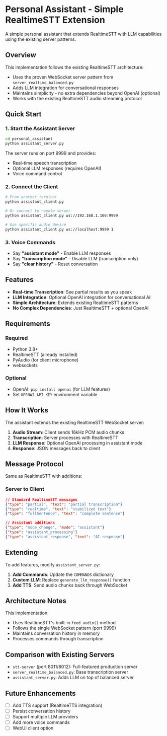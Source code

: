 # Personal Assistant - Simple RealtimeSTT Extension

A simple personal assistant that extends RealtimeSTT with LLM capabilities using the existing server patterns.

## Overview

This implementation follows the existing RealtimeSTT architecture:
- Uses the proven WebSocket server pattern from `server_realtime_balanced.py`
- Adds LLM integration for conversational responses
- Maintains simplicity - no extra dependencies beyond OpenAI (optional)
- Works with the existing RealtimeSTT audio streaming protocol

## Quick Start

### 1. Start the Assistant Server
```bash
cd personal_assistant
python assistant_server.py
```

The server runs on port 9999 and provides:
- Real-time speech transcription
- Optional LLM responses (requires OpenAI)
- Voice command control

### 2. Connect the Client
```bash
# From another terminal
python assistant_client.py

# Or connect to remote server
python assistant_client.py ws://192.168.1.100:9999

# Use specific audio device
python assistant_client.py ws://localhost:9999 1
```

### 3. Voice Commands
- Say **"assistant mode"** - Enable LLM responses
- Say **"transcription mode"** - Disable LLM (transcription only)
- Say **"clear history"** - Reset conversation

## Features

- **Real-time Transcription**: See partial results as you speak
- **LLM Integration**: Optional OpenAI integration for conversational AI
- **Simple Architecture**: Extends existing RealtimeSTT patterns
- **No Complex Dependencies**: Just RealtimeSTT + optional OpenAI

## Requirements

### Required
- Python 3.8+
- RealtimeSTT (already installed)
- PyAudio (for client microphone)
- websockets

### Optional
- OpenAI: `pip install openai` (for LLM features)
- Set `OPENAI_API_KEY` environment variable

## How It Works

The assistant extends the existing RealtimeSTT WebSocket server:

1. **Audio Stream**: Client sends 16kHz PCM audio chunks
2. **Transcription**: Server processes with RealtimeSTT
3. **LLM Response**: Optional OpenAI processing in assistant mode
4. **Response**: JSON messages back to client

## Message Protocol

Same as RealtimeSTT with additions:

### Server to Client
```json
// Standard RealtimeSTT messages
{"type": "partial", "text": "partial transcription"}
{"type": "realtime", "text": "stabilized text"}
{"type": "fullSentence", "text": "complete sentence"}

// Assistant additions
{"type": "mode_change", "mode": "assistant"}
{"type": "assistant_processing"}
{"type": "assistant_response", "text": "AI response"}
```

## Extending

To add features, modify `assistant_server.py`:

1. **Add Commands**: Update the `COMMANDS` dictionary
2. **Custom LLM**: Replace `generate_llm_response()` function
3. **Add TTS**: Send audio chunks back through WebSocket

## Architecture Notes

This implementation:
- Uses RealtimeSTT's built-in `feed_audio()` method
- Follows the single WebSocket pattern (port 9999)
- Maintains conversation history in memory
- Processes commands through transcription

## Comparison with Existing Servers

- `stt-server` (port 8011/8012): Full-featured production server
- `server_realtime_balanced.py`: Base transcription server
- `assistant_server.py`: Adds LLM on top of balanced server

## Future Enhancements

- [ ] Add TTS support (RealtimeTTS integration)
- [ ] Persist conversation history
- [ ] Support multiple LLM providers
- [ ] Add more voice commands
- [ ] WebUI client option
